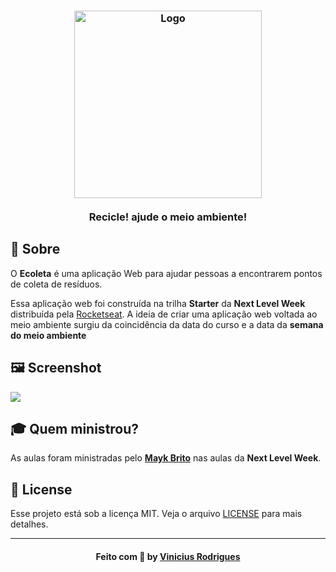 <h3 align="center">
    <img alt="Logo" title="#logo" width="300px" src="https://i.imgur.com/thB3TEi.png">
    <br><br>
    <b>Recicle! ajude o meio ambiente!</b> 
</h3>

## 🔖 Sobre

O <strong>Ecoleta</strong> é uma aplicação Web para ajudar pessoas a encontrarem pontos de coleta de resíduos.

Essa aplicação web foi construída na trilha <strong>Starter</strong> da <strong>Next Level Week</strong> distribuída pela [Rocketseat](https://rocketseat.com.br/). A ideia de criar uma aplicação web voltada ao meio ambiente surgiu da coincidência da data do curso e a data da <strong>semana do meio ambiente</strong>

## 🖼 Screenshot

<img src="https://i.imgur.com/sqxLEbx.jpg">

## 🎓 Quem ministrou?

As aulas foram ministradas pelo **[Mayk Brito](https://github.com/maykbrito)** nas aulas da **Next Level Week**.

## 📝 License

Esse projeto está sob a licença MIT. Veja o arquivo [LICENSE](LICENSE.md) para mais detalhes.

---

<h4 align="center">
    Feito com 💜 by <a href="https://www.linkedin.com/in/suburbanno/" target="_blank">Vinicius Rodrigues</a>
</h4>
